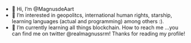 - 👋 Hi, I’m @MagnusdeAart
- 👀 I’m interested in geopolitcs, international human rights, starship, learning languages (actual and programming) among others :).
- 🌱 I’m currently learning all things blockchain.
How to reach me ...you can find me on twitter @realmagnussrm! Thanks for reading my profile!

<!---
MagnusdeAart/MagnusdeAart is a ✨ special ✨ repository because its `README.md` (this file) appears on your GitHub profile.
You can click the Preview link to take a look at your changes.
--->
